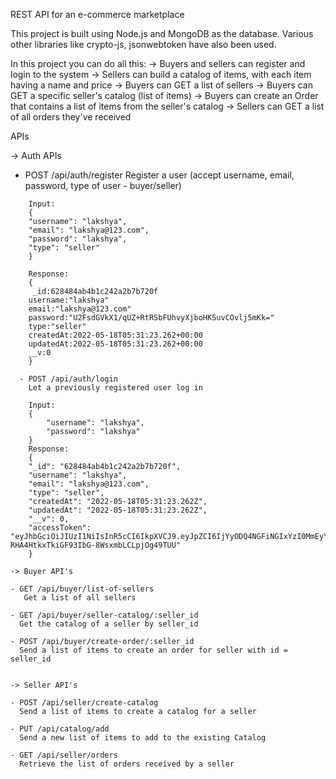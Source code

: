 REST API for an e-commerce marketplace

This project is built using Node.js and MongoDB as the database.
Various other libraries like crypto-js, jsonwebtoken have also been used.

In this project you can do all this:
-> Buyers and sellers can register and login to the system
-> Sellers can build a catalog of items, with each item having a name and price
-> Buyers can GET a list of sellers
-> Buyers can GET a specific seller's catalog (list of items)
-> Buyers can create an Order that contains a list of items from the seller's catalog
-> Sellers can GET a list of all orders they've received

APIs

-> Auth APIs

- POST /api/auth/register
  Register a user (accept username, email, password, type of user - buyer/seller)

```
    Input:
    {
    "username": "lakshya",
    "email": "lakshya@123.com",
    "password": "lakshya",
    "type": "seller"
    }

    Response:
    {
     _id:628484ab4b1c242a2b7b720f
    username:"lakshya"
    email:"lakshya@123.com"
    password:"U2FsdGVkX1/qUZ+RtRSbFUhvyXjboHKSuvCOvlj5mKk="
    type:"seller"
    createdAt:2022-05-18T05:31:23.262+00:00
    updatedAt:2022-05-18T05:31:23.262+00:00
    __v:0
    }

  - POST /api/auth/login
    Let a previously registered user log in

    Input:
    {
        "username": "lakshya",
        "password": "lakshya"
    }
    Response:
    {
    "_id": "628484ab4b1c242a2b7b720f",
    "username": "lakshya",
    "email": "lakshya@123.com",
    "type": "seller",
    "createdAt": "2022-05-18T05:31:23.262Z",
    "updatedAt": "2022-05-18T05:31:23.262Z",
    "__v": 0,
    "accessToken": "eyJhbGciOiJIUzI1NiIsInR5cCI6IkpXVCJ9.eyJpZCI6IjYyODQ4NGFiNGIxYzI0MmEyYjdiNzIwZiIsInR5cGUiOiJzZWxsZXIiLCJpYXQiOjE2NTI4NTUxNDcsImV4cCI6MTY1MzExNDM0N30.VLNCC-RHA4HtkxTkiGF93IbG-8WsxmbLCLpjOg49TUU"
    }

-> Buyer API's

- GET /api/buyer/list-of-sellers
   Get a list of all sellers

- GET /api/buyer/seller-catalog/:seller_id
  Get the catalog of a seller by seller_id

- POST /api/buyer/create-order/:seller_id
  Send a list of items to create an order for seller with id = seller_id


-> Seller API's

- POST /api/seller/create-catalog
  Send a list of items to create a catalog for a seller

- PUT /api/catalog/add
  Send a new list of items to add to the existing Catalog

- GET /api/seller/orders
  Retrieve the list of orders received by a seller




```
